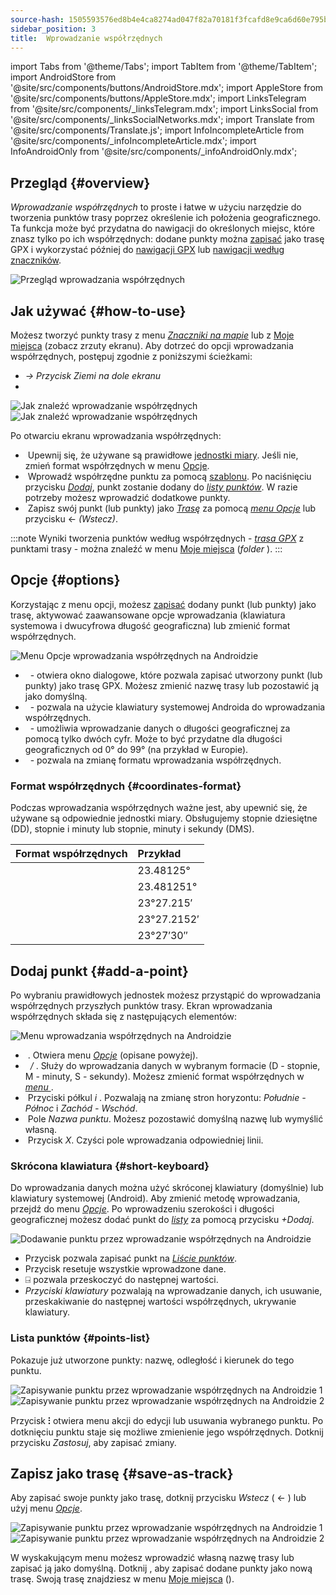 ```yaml
---
source-hash: 1505593576ed8b4e4ca8274ad047f82a70181f3fcafd8e9ca6d60e795b2f0724
sidebar_position: 3
title:  Wprowadzanie współrzędnych
---
```

import Tabs from '@theme/Tabs';
import TabItem from '@theme/TabItem';
import AndroidStore from '@site/src/components/buttons/AndroidStore.mdx';
import AppleStore from '@site/src/components/buttons/AppleStore.mdx';
import LinksTelegram from '@site/src/components/_linksTelegram.mdx';
import LinksSocial from '@site/src/components/_linksSocialNetworks.mdx';
import Translate from '@site/src/components/Translate.js';
import InfoIncompleteArticle from '@site/src/components/_infoIncompleteArticle.mdx';
import InfoAndroidOnly from '@site/src/components/_infoAndroidOnly.mdx';

<InfoAndroidOnly />

## Przegląd {#overview}

*Wprowadzanie współrzędnych* to proste i łatwe w użyciu narzędzie do tworzenia punktów trasy poprzez określenie ich położenia geograficznego. Ta funkcja może być przydatna do nawigacji do określonych miejsc, które znasz tylko po ich współrzędnych: dodane punkty można [zapisać](#save-as-track) jako trasę GPX i wykorzystać później do [nawigacji GPX](../navigation/setup/gpx-navigation.md) lub [nawigacji według znaczników](../navigation/setup/markers-navigation.md#overview).

![Przegląd wprowadzania współrzędnych](@site/static/img/plan-route/coordinates_input/coordinates_input_overview.png)

## Jak używać {#how-to-use}

Możesz tworzyć punkty trasy z menu *[Znaczniki na mapie](../personal/markers.md#actions)* lub z [Moje miejsca](../personal/myplaces.md) (zobacz zrzuty ekranu). Aby dotrzeć do opcji wprowadzania współrzędnych, postępuj zgodnie z poniższymi ścieżkami:
  - *<Translate android="true" ids="shared_string_menu,shared_string_my_places,shared_string_gpx_tracks"/> → Przycisk Ziemi na dole ekranu*
  - *<Translate android="true" ids="shared_string_menu,map_markers_item,shared_string_more_without_dots,coordinate_input"/>*

![Jak znaleźć wprowadzanie współrzędnych](@site/static/img/plan-route/coordinates_input/coordinates_input_how_to_find_1.png) ![Jak znaleźć wprowadzanie współrzędnych](@site/static/img/plan-route/coordinates_input/coordinates_input_how_to_find_2.png)

Po otwarciu ekranu wprowadzania współrzędnych:

- &nbsp;Upewnij się, że używane są prawidłowe [jednostki miary](#coordinates-format). Jeśli nie, zmień format współrzędnych w menu [Opcje](#options).
- &nbsp;Wprowadź współrzędne punktu za pomocą [szablonu](#add-a-point). Po naciśnięciu przycisku *[Dodaj](#add-a-point)*, punkt zostanie dodany do *[listy punktów](#points-list)*. W razie potrzeby możesz wprowadzić dodatkowe punkty.
- &nbsp;Zapisz swój punkt (lub punkty) jako *[Trasę](../personal/tracks/manage-tracks.md)* za pomocą *[menu Opcje](#options)* lub przycisku &#8592; *(Wstecz)*.

:::note
Wyniki tworzenia punktów według współrzędnych - *[trasa GPX](../personal/tracks/manage-tracks.md)* z punktami trasy - można znaleźć w menu [Moje miejsca](../personal/myplaces.md) (*folder <Translate android="true" ids="shared_string_menu,shared_string_my_places,shared_string_gpx_tracks,map_markers_item"/>*).
:::

## Opcje {#options}

Korzystając z menu opcji, możesz [zapisać](#save-as-track) dodany punkt (lub punkty) jako trasę, aktywować zaawansowane opcje wprowadzania (klawiatura systemowa i dwucyfrowa długość geograficzna) lub zmienić format współrzędnych.

![Menu Opcje wprowadzania współrzędnych na Androidzie](@site/static/img/plan-route/coordinates_input/coordinates_input_options.png)

- &nbsp;*<Translate android="true" ids="coord_input_save_as_track"/>* - otwiera okno dialogowe, które pozwala zapisać utworzony punkt (lub punkty) jako trasę GPX. Możesz zmienić nazwę trasy lub pozostawić ją jako domyślną.
- &nbsp;*<Translate android="true" ids="use_system_keyboard"/>* - pozwala na użycie klawiatury systemowej Androida do wprowadzania współrzędnych.
- &nbsp;*<Translate android="true" ids="use_two_digits_longitude"/>* - umożliwia wprowadzanie danych o długości geograficznej za pomocą tylko dwóch cyfr. Może to być przydatne dla długości geograficznych od 0° do 99° (na przykład w Europie).
- &nbsp;*<Translate android="true" ids="coordinates_format"/>* - pozwala na zmianę formatu wprowadzania współrzędnych.

### Format współrzędnych {#coordinates-format}

Podczas wprowadzania współrzędnych ważne jest, aby upewnić się, że używane są odpowiednie jednostki miary. Obsługujemy stopnie dziesiętne (DD), stopnie i minuty lub stopnie, minuty i sekundy (DMS).

|Format współrzędnych| Przykład |
|:------|:------|
|<Translate android="true" ids="dd_ddddd_format"/> |23.48125°|
|<Translate android="true" ids="dd_dddddd_format"/> | 23.481251°|
|<Translate android="true" ids="dd_mm_mmm_format"/> | 23°27.215′|
|<Translate android="true" ids="dd_mm_mmmm_format"/> | 23°27.2152′|
|<Translate android="true" ids="dd_mm_ss_format"/> | 23°27′30″|

## Dodaj punkt {#add-a-point}

Po wybraniu prawidłowych jednostek możesz przystąpić do wprowadzania współrzędnych przyszłych punktów trasy.
Ekran wprowadzania współrzędnych składa się z następujących elementów:

![Menu wprowadzania współrzędnych na Androidzie](@site/static/img/plan-route/coordinates_input/coordinates_input_add_point.png)

- &nbsp;*<Translate android="true" ids="shared_string_options"/>*. Otwiera menu *[Opcje](#options)* (opisane powyżej).
- &nbsp;*<Translate android="true" ids="navigate_point_latitude"/> / <Translate android="true" ids="navigate_point_longitude"/>*. Służy do wprowadzania danych w wybranym formacie (D - stopnie, M - minuty, S - sekundy). Możesz zmienić format współrzędnych w *[menu <Translate android="true" ids="shared_string_options"/>](#options)*.
- &nbsp;Przyciski półkul *<Translate android="true" ids="navigate_point_latitude"/> i <Translate android="true" ids="navigate_point_longitude"/>*. Pozwalają na zmianę stron horyzontu: *Południe - Północ* i *Zachód - Wschód*.
- &nbsp;Pole *Nazwa punktu*. Możesz pozostawić domyślną nazwę lub wymyślić własną.
- &nbsp;Przycisk *X*. Czyści pole wprowadzania odpowiedniej linii.

### Skrócona klawiatura {#short-keyboard}

Do wprowadzania danych można użyć skróconej klawiatury (domyślnie) lub klawiatury systemowej (Android). Aby zmienić metodę wprowadzania, przejdź do menu *[Opcje](#options)*. Po wprowadzeniu szerokości i długości geograficznej możesz dodać punkt do *[listy](#points-list)* za pomocą przycisku *+Dodaj*.

![Dodawanie punktu przez wprowadzanie współrzędnych na Androidzie](@site/static/img/plan-route/coordinates_input/coordinates_input_keyboard.png)

- Przycisk *<Translate android="true" ids="shared_string_add"/>* pozwala zapisać punkt na *[Liście punktów](#points-list)*.
- Przycisk *<Translate android="true" ids="shared_string_clear"/>* resetuje wszystkie wprowadzone dane.
- &#9032; pozwala przeskoczyć do następnej wartości.
- *Przyciski klawiatury* pozwalają na wprowadzanie danych, ich usuwanie, przeskakiwanie do następnej wartości współrzędnych, ukrywanie klawiatury.

### Lista punktów {#points-list}

Pokazuje już utworzone punkty: nazwę, odległość i kierunek do tego punktu.

![Zapisywanie punktu przez wprowadzanie współrzędnych na Androidzie 1](@site/static/img/plan-route/coordinates_input/coordinates_input_points_list_1.png) ![Zapisywanie punktu przez wprowadzanie współrzędnych na Androidzie 2](@site/static/img/plan-route/coordinates_input/coordinates_input_points_list_2.png)

Przycisk **⁝** otwiera menu akcji do edycji lub usuwania wybranego punktu.
Po dotknięciu punktu staje się możliwe zmienienie jego współrzędnych. Dotknij przycisku *Zastosuj*, aby zapisać zmiany.

## Zapisz jako trasę {#save-as-track}

Aby zapisać swoje punkty jako trasę, dotknij przycisku *Wstecz* ( &#8592; ) lub użyj menu *[Opcje](#options)*.

![Zapisywanie punktu przez wprowadzanie współrzędnych na Androidzie 1](@site/static/img/plan-route/coordinates_input/coordinates_input_save.png) ![Zapisywanie punktu przez wprowadzanie współrzędnych na Androidzie 2](@site/static/img/plan-route/coordinates_input/coordinates_input_my_places_list.png)

W wyskakującym menu możesz wprowadzić własną nazwę trasy lub zapisać ją jako domyślną. Dotknij <Translate android="true" ids="shared_string_save"/>, aby zapisać dodane punkty jako nową trasę.
Swoją trasę znajdziesz w menu [Moje miejsca](../personal/myplaces.md) (<Translate android="true" ids="shared_string_menu,shared_string_my_places,shared_string_gpx_tracks,map_markers_item"/>).